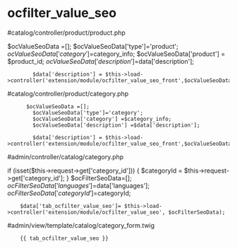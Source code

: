 # ocfilter_value_seo

#catalog/controller/product/product.php

 $ocValueSeoData =[];
            $ocValueSeoData['type']='product';
            $ocValueSeoData['category'] =$category_info;
            $ocValueSeoData['product'] = $product_id;
            $ocValueSeoData['description'] =$data['description'];

            $data['description'] = $this->load->controller('extension/module/ocfilter_value_seo_front',$ocValueSeoData); 

#catalog/controller/product/category.php

          $ocValueSeoData =[];
            $ocValueSeoData['type']='category';
            $ocValueSeoData['category'] =$category_info;
            $ocValueSeoData['description'] =$data['description'];

            $data['description'] = $this->load->controller('extension/module/ocfilter_value_seo_front',$ocValueSeoData);
            
#admin/controller/catalog/category.php

if (isset($this->request->get['category_id'])) {
            $categoryId = $this->request->get['category_id'];
        }
		$ocFilterSeoData=[];
		$ocFilterSeoData['languages']=$data['languages'];
		$ocFilterSeoData['categoryId']=$categoryId;

        $data['tab_ocfilter_value_seo']= $this->load->controller('extension/module/ocfilter_value_seo', $ocFilterSeoData);
        
#admin/view/template/catalog/category_form.twig
        
        {{ tab_ocfilter_value_seo }}                        